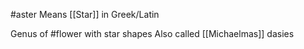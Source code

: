 #aster 
Means [[Star]] in Greek/Latin

Genus of #flower with star shapes
Also called [[Michaelmas]] dasies

